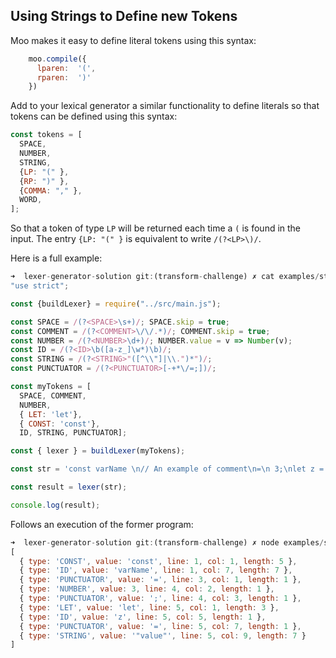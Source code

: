 ## Using Strings to Define new Tokens

Moo makes it easy to define literal tokens using this syntax:

```js
    moo.compile({
      lparen:  '(',
      rparen:  ')'
    })
```

Add to your lexical generator a similar functionality to define literals so that tokens can be defined using this syntax:

```js {5-7}
const tokens = [
  SPACE,
  NUMBER,
  STRING,
  {LP: "(" },
  {RP: ")" },
  {COMMA: "," },
  WORD,
];
```

So that a token of type `LP` will be returned each time a `(` is found in the input.
The entry `{LP: "(" }` is equivalent to write `/(?<LP>\)/`.

Here is a full example:

```js 
➜  lexer-generator-solution git:(transform-challenge) ✗ cat examples/strings-challenge.js 
"use strict";

const {buildLexer} = require("../src/main.js");

const SPACE = /(?<SPACE>\s+)/; SPACE.skip = true;
const COMMENT = /(?<COMMENT>\/\/.*)/; COMMENT.skip = true;
const NUMBER = /(?<NUMBER>\d+)/; NUMBER.value = v => Number(v);
const ID = /(?<ID>\b([a-z_]\w*)\b)/;
const STRING = /(?<STRING>"([^\\"]|\\.")*")/;
const PUNCTUATOR = /(?<PUNCTUATOR>[-+*\/=;])/;

const myTokens = [
  SPACE, COMMENT, 
  NUMBER, 
  { LET: 'let'},
  { CONST: 'const'},
  ID, STRING, PUNCTUATOR];

const { lexer } = buildLexer(myTokens);

const str = 'const varName \n// An example of comment\n=\n 3;\nlet z = "value"';

const result = lexer(str);

console.log(result);
```

Follows an execution of the former program:

```js {3,8,9}
➜  lexer-generator-solution git:(transform-challenge) ✗ node examples/strings-challenge.js 
[
  { type: 'CONST', value: 'const', line: 1, col: 1, length: 5 },
  { type: 'ID', value: 'varName', line: 1, col: 7, length: 7 },
  { type: 'PUNCTUATOR', value: '=', line: 3, col: 1, length: 1 },
  { type: 'NUMBER', value: 3, line: 4, col: 2, length: 1 },
  { type: 'PUNCTUATOR', value: ';', line: 4, col: 3, length: 1 },
  { type: 'LET', value: 'let', line: 5, col: 1, length: 3 },
  { type: 'ID', value: 'z', line: 5, col: 5, length: 1 },
  { type: 'PUNCTUATOR', value: '=', line: 5, col: 7, length: 1 },
  { type: 'STRING', value: '"value"', line: 5, col: 9, length: 7 }
]
```